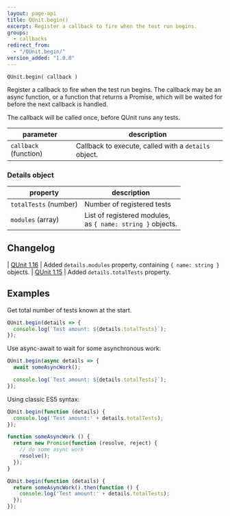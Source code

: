 ```yaml
---
layout: page-api
title: QUnit.begin()
excerpt: Register a callback to fire when the test run begins.
groups:
  - callbacks
redirect_from:
  - "/QUnit.begin/"
version_added: "1.0.0"
---
```


`QUnit.begin( callback )`

Register a callback to fire when the test run begins. The callback may be an async function, or a function that returns a Promise, which will be waited for before the next callback is handled.

The callback will be called once, before QUnit runs any tests.

| parameter | description |
|-----------|-------------|
| `callback` (function) | Callback to execute, called with a `details` object. |

### Details object

| property | description |
|-----------|-------------|
| `totalTests` (number) | Number of registered tests |
| `modules` (array) | List of registered modules,<br>as  `{ name: string }` objects. |

## Changelog

| [QUnit 1.16](https://github.com/qunitjs/qunit/releases/tag/1.16.0) | Added `details.modules` property, containing `{ name: string }` objects.
| [QUnit 1.15](https://github.com/qunitjs/qunit/releases/tag/1.15.0) | Added `details.totalTests` property.

## Examples

Get total number of tests known at the start.

```js
QUnit.begin(details => {
  console.log(`Test amount: ${details.totalTests}`);
});
```

Use async-await to wait for some asynchronous work:

```js
QUnit.begin(async details => {
  await someAsyncWork();

  console.log(`Test amount: ${details.totalTests}`);
});
```

Using classic ES5 syntax:

```js
QUnit.begin(function (details) {
  console.log('Test amount:' + details.totalTests);
});
```

```js
function someAsyncWork () {
  return new Promise(function (resolve, reject) {
    // do some async work
    resolve();
  });
}

QUnit.begin(function (details) {
  return someAsyncWork().then(function () {
    console.log('Test amount:' + details.totalTests);
  });
});
```
